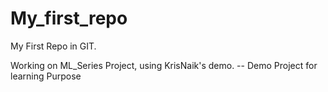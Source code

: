 # My_first_repo
My First Repo in GIT.

Working on ML_Series Project, using KrisNaik's demo.
-- Demo Project for learning Purpose
